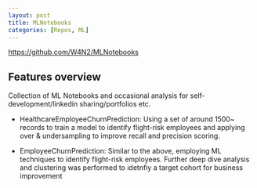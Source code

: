 ```yaml
---
layout: post
title: MLNotebooks
categories: [Repos, ML]
---
```

https://github.com/W4N2/MLNotebooks

## Features overview

Collection of ML Notebooks and occasional analysis for self-development/linkedin sharing/portfolios etc.

- HealthcareEmployeeChurnPrediction: Using a set of around 1500~ records to train a model to identify flight-risk employees and applying over & undersampling to improve recall and precision scoring.

- EmployeeChurnPrediction: Similar to the above, employing ML techniques to identify flight-risk employees. Further deep dive analysis and clustering was performed to idetnfiy a target cohort for business improvement

<div style="text-align: center;">
 <script async type="text/javascript" src="//cdn.carbonads.com/carbon.js?serve=CE7D6KJY&placement=wwwamitmerchantcom" id="_carbonads_js"></script>
</div>



